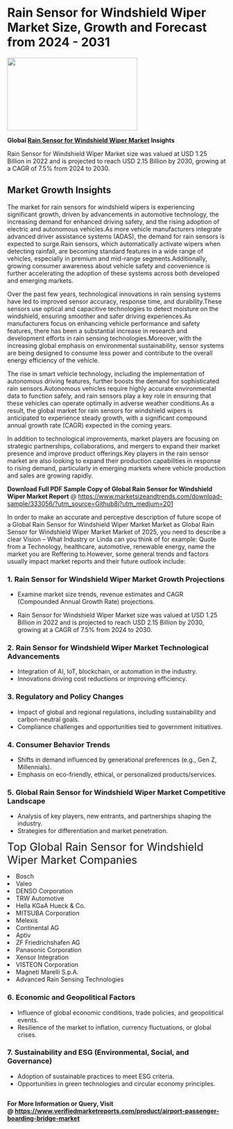<H1>Rain Sensor for Windshield Wiper Market Size, Growth and Forecast from 2024 - 2031</H1><img class="aligncenter size-medium wp-image-584254" src="https://thirdeyenews.in/wp-content/uploads/2024/09/Global-Market-Research-300x168.jpeg" alt="" width="300" height="168" /><p><strong>Global&nbsp;<a href="https://www.marketsizeandtrends.com/download-sample/333056/?utm_source=Github8j?utm_medium=201">Rain Sensor for Windshield Wiper Market</a> Insights</strong></p><p>Rain Sensor for Windshield Wiper Market size was valued at USD 1.25 Billion in 2022 and is projected to reach USD 2.15 Billion by 2030, growing at a CAGR of 7.5% from 2024 to 2030.</p><p><h2>Market Growth Insights</h2> <p>The market for rain sensors for windshield wipers is experiencing significant growth, driven by advancements in automotive technology, the increasing demand for enhanced driving safety, and the rising adoption of electric and autonomous vehicles.As more vehicle manufacturers integrate advanced driver assistance systems (ADAS), the demand for rain sensors is expected to surge.Rain sensors, which automatically activate wipers when detecting rainfall, are becoming standard features in a wide range of vehicles, especially in premium and mid-range segments.Additionally, growing consumer awareness about vehicle safety and convenience is further accelerating the adoption of these systems across both developed and emerging markets.</p> <p></p> <p>Over the past few years, technological innovations in rain sensing systems have led to improved sensor accuracy, response time, and durability.These sensors use optical and capacitive technologies to detect moisture on the windshield, ensuring smoother and safer driving experiences.As manufacturers focus on enhancing vehicle performance and safety features, there has been a substantial increase in research and development efforts in rain sensing technologies.Moreover, with the increasing global emphasis on environmental sustainability, sensor systems are being designed to consume less power and contribute to the overall energy efficiency of the vehicle.</p> <p>The rise in smart vehicle technology, including the implementation of autonomous driving features, further boosts the demand for sophisticated rain sensors.Autonomous vehicles require highly accurate environmental data to function safely, and rain sensors play a key role in ensuring that these vehicles can operate optimally in adverse weather conditions.As a result, the global market for rain sensors for windshield wipers is anticipated to experience steady growth, with a significant compound annual growth rate (CAGR) expected in the coming years.</p> <p>In addition to technological improvements, market players are focusing on strategic partnerships, collaborations, and mergers to expand their market presence and improve product offerings.Key players in the rain sensor market are also looking to expand their production capabilities in response to rising demand, particularly in emerging markets where vehicle production and sales are growing rapidly.</p> <p></p><p><span class=""><strong>Download Full PDF Sample Copy of Global Rain Sensor for Windshield Wiper Market Report</strong> @ <a href="https://www.marketsizeandtrends.com/download-sample/333056/?utm_source=Github8j?utm_medium=201" target="_blank">https://www.marketsizeandtrends.com/download-sample/333056/?utm_source=Github8j?utm_medium=201</a></span></p><p>In order to make an accurate and perceptive description of future scope of a Global&nbsp;Rain Sensor for Windshield Wiper Market Market as Global&nbsp;Rain Sensor for Windshield Wiper Market Market of 2025, you need to describe a clear Vision &ndash; What Industry or Linda can you think of for example: Quote from a Technology, healthcare, automotive, renewable energy, name the market you are Reffering to.However, some general trends and factors usually impact market reports and their future outlook include:</p><h3>1.&nbsp;<strong>Rain Sensor for Windshield Wiper Market Growth Projections</strong></h3><ul><li>Examine market size trends, revenue estimates and CAGR (Compounded Annual Growth Rate) projections.</li><li><p>Rain Sensor for Windshield Wiper Market size was valued at USD 1.25 Billion in 2022 and is projected to reach USD 2.15 Billion by 2030, growing at a CAGR of 7.5% from 2024 to 2030.</p></li></ul><h3>2.&nbsp;<strong>Rain Sensor for Windshield Wiper Market Technological Advancements</strong></h3><ul><li>Integration of AI, IoT, blockchain, or automation in the industry.</li><li>Innovations driving cost reductions or improving efficiency.</li></ul><h3>3.&nbsp;<strong>Regulatory and Policy Changes</strong></h3><ul><li>Impact of global and regional regulations, including sustainability and carbon-neutral goals.</li><li>Compliance challenges and opportunities tied to government initiatives.</li></ul><h3>4.&nbsp;<strong>Consumer Behavior Trends</strong></h3><ul><li>Shifts in demand influenced by generational preferences (e.g., Gen Z, Millennials).</li><li>Emphasis on eco-friendly, ethical, or personalized products/services.</li></ul><h3>5.&nbsp;<strong>Global Rain Sensor for Windshield Wiper Market Competitive Landscape</strong></h3><ul><li>Analysis of key players, new entrants, and partnerships shaping the industry.</li><li>Strategies for differentiation and market penetration.</li></ul><p data-pm-slice="1 1 []"><span style="color: inherit; font-family: inherit; font-size: 25px;">Top Global Rain Sensor for Windshield Wiper Market Companies</span></p><div class="" data-test-id=""><p><li>Bosch</li><li> Valeo</li><li> DENSO Corporation</li><li> TRW Automotive</li><li> Hella KGaA Hueck & Co.</li><li> MITSUBA Corporation</li><li> Melexis</li><li> Continental AG</li><li> Aptiv</li><li> ZF Friedrichshafen AG</li><li> Panasonic Corporation</li><li> Xensor Integration</li><li> VISTEON Corporation</li><li> Magneti Marelli S.p.A.</li><li> Advanced Rain Sensing Technologies</li></p></div><h3>6.&nbsp;<strong>Economic and Geopolitical Factors</strong></h3><ul><li>Influence of global economic conditions, trade policies, and geopolitical events.</li><li>Resilience of the market to inflation, currency fluctuations, or global crises.</li></ul><h3>7.&nbsp;<strong>Sustainability and ESG (Environmental, Social, and Governance)</strong></h3><ul><li>Adoption of sustainable practices to meet ESG criteria.</li><li>Opportunities in green technologies and circular economy principles.</li></ul><h2><strong style="font-size: 14px;">For More Information or Query, Visit @&nbsp;</strong><a style="background-color: #ffffff; font-size: 14px;" href="https://www.marketsizeandtrends.com/report/rain-sensor-for-windshield-wiper-market/" target="_blank">https://www.verifiedmarketreports.com/product/airport-passenger-boarding-bridge-market</a></h2>
